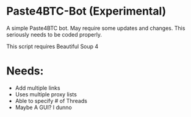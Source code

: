 # Paste4BTC-Bot (Experimental)

A simple Paste4BTC bot. May require some updates and changes. This seriously needs to be coded properly.

This script requires Beautiful Soup 4

# Needs:
* Add multiple links
* Uses multiple proxy lists
* Able to specify # of Threads
* Maybe A GUI? I dunno
